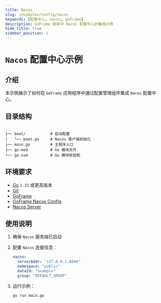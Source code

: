 ```yaml
---
title: Nacos
slug: /examples/config/nacos
keywords: [配置中心, nacos, goframe]
description: GoFrame 框架中 Nacos 配置中心的集成示例
hide_title: true
sidebar_position: 1
---
```


# `Nacos` 配置中心示例

## 介绍

本示例展示了如何在 `GoFrame` 应用程序中通过配置管理组件集成 `Nacos` 配置中心。

## 目录结构

```text
.
├── boot/           # 启动配置
│   └── boot.go     # Nacos 客户端初始化
├── main.go         # 主程序入口
├── go.mod          # Go 模块文件
└── go.sum          # Go 模块校验和
```


## 环境要求

- [Go](https://golang.org/dl/) `1.22` 或更高版本
- [Git](https://git-scm.com/downloads)
- [GoFrame](https://goframe.org)
- [GoFrame Nacos Config](https://github.com/gogf/gf/tree/master/contrib/config/nacos)
- [Nacos Server](https://nacos.io/)

## 使用说明

1. 确保 `Nacos` 服务端已启动

2. 配置 `Nacos` 连接信息：
   ```yaml
   nacos:
     serverAddr: "127.0.0.1:8848"
     namespace: "public"
     dataId: "example"
     group: "DEFAULT_GROUP"
   ```

3. 运行示例：
   ```bash
   go run main.go
   ```
